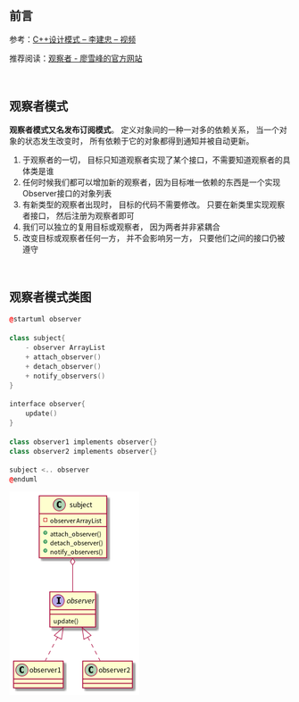 ## 前言

参考：[C++设计模式 – 李建忠 – 视频](https://www.bilibili.com/video/BV1V5411w7qg?p=5)

推荐阅读：[观察者 - 廖雪峰的官方网站](https://www.liaoxuefeng.com/wiki/1252599548343744/1281319577321505)

<br>

## 观察者模式

**观察者模式又名发布订阅模式**。 定义对象间的一种一对多的依赖关系， 当一个对象的状态发生改变时， 所有依赖于它的对象都得到通知并被自动更新。

1. 于观察者的一切， 目标只知道观察者实现了某个接口，不需要知道观察者的具体类是谁
2. 任何时候我们都可以增加新的观察者，因为目标唯一依赖的东西是一个实现Observer接口的对象列表
3. 有新类型的观察者出现时， 目标的代码不需要修改。 只要在新类里实现观察者接口， 然后注册为观察者即可
4. 我们可以独立的复用目标或观察者， 因为两者并非紧耦合
5. 改变目标或观察者任何一方， 并不会影响另一方， 只要他们之间的接口仍被遵守

<br>

## 观察者模式类图

```c++
@startuml observer

class subject{
    - observer ArrayList
    + attach_observer()
    + detach_observer()
    + notify_observers()
}

interface observer{
    update()
}

class observer1 implements observer{}
class observer2 implements observer{}

subject <.. observer
@enduml
```

![observer](./观察者模式.assets/observer.png) 

